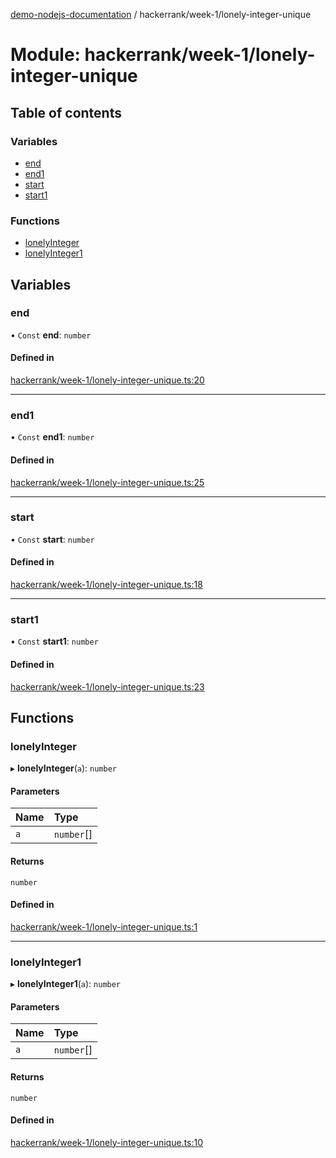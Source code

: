 [demo-nodejs-documentation](../README.md) / hackerrank/week-1/lonely-integer-unique

# Module: hackerrank/week-1/lonely-integer-unique

## Table of contents

### Variables

- [end](hackerrank_week_1_lonely_integer_unique.md#end)
- [end1](hackerrank_week_1_lonely_integer_unique.md#end1)
- [start](hackerrank_week_1_lonely_integer_unique.md#start)
- [start1](hackerrank_week_1_lonely_integer_unique.md#start1)

### Functions

- [lonelyInteger](hackerrank_week_1_lonely_integer_unique.md#lonelyinteger)
- [lonelyInteger1](hackerrank_week_1_lonely_integer_unique.md#lonelyinteger1)

## Variables

### end

• `Const` **end**: `number`

#### Defined in

[hackerrank/week-1/lonely-integer-unique.ts:20](https://github.com/BhaskarMantralaHub/demo-nodejs/blob/fb8f461/src/hackerrank/week-1/lonely-integer-unique.ts#L20)

___

### end1

• `Const` **end1**: `number`

#### Defined in

[hackerrank/week-1/lonely-integer-unique.ts:25](https://github.com/BhaskarMantralaHub/demo-nodejs/blob/fb8f461/src/hackerrank/week-1/lonely-integer-unique.ts#L25)

___

### start

• `Const` **start**: `number`

#### Defined in

[hackerrank/week-1/lonely-integer-unique.ts:18](https://github.com/BhaskarMantralaHub/demo-nodejs/blob/fb8f461/src/hackerrank/week-1/lonely-integer-unique.ts#L18)

___

### start1

• `Const` **start1**: `number`

#### Defined in

[hackerrank/week-1/lonely-integer-unique.ts:23](https://github.com/BhaskarMantralaHub/demo-nodejs/blob/fb8f461/src/hackerrank/week-1/lonely-integer-unique.ts#L23)

## Functions

### lonelyInteger

▸ **lonelyInteger**(`a`): `number`

#### Parameters

| Name | Type |
| :------ | :------ |
| `a` | `number`[] |

#### Returns

`number`

#### Defined in

[hackerrank/week-1/lonely-integer-unique.ts:1](https://github.com/BhaskarMantralaHub/demo-nodejs/blob/fb8f461/src/hackerrank/week-1/lonely-integer-unique.ts#L1)

___

### lonelyInteger1

▸ **lonelyInteger1**(`a`): `number`

#### Parameters

| Name | Type |
| :------ | :------ |
| `a` | `number`[] |

#### Returns

`number`

#### Defined in

[hackerrank/week-1/lonely-integer-unique.ts:10](https://github.com/BhaskarMantralaHub/demo-nodejs/blob/fb8f461/src/hackerrank/week-1/lonely-integer-unique.ts#L10)
